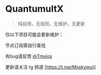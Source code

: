 # QuantumultX

> 纯自用，无规则，无维护，无更新

仅以下项目可能会更新维护：

节点订阅需自行查找

有bug请反馈 [@Tmxios](https://t.me/Tmxios)

更新请关注 tg 频道 [https://t.me/Msskymu](
